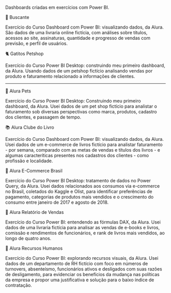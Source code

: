 Dashboards criadas em exercícios com Power BI.

:open_book: Buscante

  Exercício do Curso Dashboard com Power BI: visualizando dados, da Alura. São dados de uma livraria online fictícia, com análises sobre títulos, acessos ao site, assinaturas, quantidade e progresso de vendas com previsão, e perfil de usuários.

:cat2: Gatitos Petshop

  Exercício do Curso Power BI Desktop: construindo meu primeiro dashboard, da Alura. Usando dados de um petshop fictício analisando vendas por produto e faturamento relacionado a informações de clientes.
  
***

:paw_prints: Alura Pets

  Exercício do Curso Power BI Desktop: Construindo meu primeiro dashboard, da Alura. Usei dados de um pet shop fictício para analistar o faturamento sob diversas perspectivas como marca, produtos, cadastro dos clientes, e passagem de tempo.

:books: Alura Clube do Livro

  Exercício do Curso Dashboard com Power BI: visualizando dados, da Alura. Usei dados de um e-commerce de livros fictício para analistar faturamento - por semana, comparado com as metas de vendas e títulos dos livros - e algumas caracteríticas presentes nos cadastros dos clientes - como profissão e localidade.

:shopping_cart: Alura E-Commerce Brasil

  Exercício do Curso Power BI Desktop: tratamento de dados no Power Query, da Alura. Usei dados relacionados aos consumos via e-commerce no Brasil, coletados do Kaggle e Olist, para identificar preferências de pagamento, categorias de produtos mais vendidos e o crescimento do consumo entre janeiro de 2017 e agosto de 2018.

:blue_book: Alura Relatório de Vendas

  Exercício do Curso Power BI: entendendo as fórmulas DAX, da Alura. Usei dados de uma livraria fictícia para analisar as vendas de e-books e livros, comissão e rendimentos de funcionários, e rank de livros mais vendidos, ao longo de quatro anos.

:busts_in_silhouette: Alura Recursos Humanos

  Exercício do Curso Power BI: explorando recursos visuais, da Alura. Usei dados de um departamento de RH fictício com foco em números de turnovers, absenteísmo, funcionários ativos e desligados com suas razões de desligamento, para evidenciar os benefícios da mudança nas políticas da empresa e propor uma justificativa e solução para o baixo índice de contratação.
